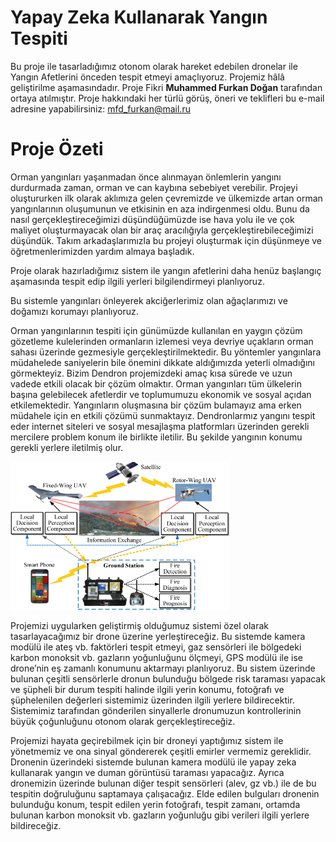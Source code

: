# Yapay Zeka Kullanarak Yangın Tespiti
Bu proje ile tasarladığımız otonom olarak hareket edebilen dronelar ile Yangın Afetlerini önceden tespit etmeyi amaçlıyoruz. Projemiz hâlâ geliştirilme aşamasındadır. 
Proje Fikri <b>Muhammed Furkan Doğan</b> tarafından ortaya atılmıştır.
Proje hakkındaki her türlü görüş, öneri ve teklifleri bu e-mail adresine yapabilirsiniz: mfd_furkan@mail.ru
  

# Proje Özeti	

Orman yangınları yaşanmadan önce alınmayan önlemlerin yangını durdurmada zaman, orman ve can kaybına sebebiyet verebilir.  Projeyi oluştururken ilk olarak aklımıza gelen çevremizde ve ülkemizde artan orman yangınlarının oluşumunun ve etkisinin en aza indirgenmesi  oldu. Bunu da nasıl gerçekleştireceğimizi düşündüğümüzde ise hava yolu ile ve çok maliyet oluşturmayacak olan bir araç aracılığıyla gerçekleştirebileceğimizi düşündük. Takım arkadaşlarımızla bu projeyi oluşturmak için düşünmeye ve öğretmenlerimizden yardım almaya başladık. 

Proje olarak hazırladığımız sistem ile yangın afetlerini daha henüz başlangıç aşamasında tespit edip ilgili yerleri bilgilendirmeyi planlıyoruz.

Bu sistemle yangınları önleyerek akciğerlerimiz olan ağaçlarımızı ve doğamızı korumayı planlıyoruz.



Orman yangınlarının tespiti için günümüzde kullanılan en yaygın çözüm gözetleme kulelerinden ormanların izlemesi veya devriye uçakların orman sahası üzerinde gezmesiyle gerçekleştirilmektedir. Bu yöntemler yangınlara müdahelede saniyelerin bile önemini dikkate aldığımızda yeterli olmadığını görmekteyiz. Bizim Dendron projemizdeki amaç kısa sürede ve uzun vadede etkili olacak bir çözüm olmaktır. Orman yangınları tüm ülkelerin başına gelebilecek afetlerdir ve toplumumuzu ekonomik ve sosyal açıdan etkilemektedir. Yangınların oluşmasına bir çözüm bulamayız ama erken müdahele için en etkili çözümü sunmaktayız. Dendronlarmız yangını tespit eder internet siteleri ve sosyal mesajlaşma platformları üzerinden gerekli mercilere problem konum ile birlikte iletilir. Bu şekilde yangının konumu gerekli yerlere iletilmiş olur.


<img src="yontemdiagrami.png" width="350" title="Yontem Diagrami">
<br>

Projemizi uygularken geliştirmiş olduğumuz sistemi özel olarak tasarlayacağımız bir drone üzerine yerleştireceğiz. Bu sistemde kamera modülü ile ateş vb. faktörleri tespit etmeyi, gaz sensörleri ile bölgedeki karbon monoksit vb. gazların yoğunluğunu ölçmeyi, GPS modülü ile ise drone’nin eş zamanlı konumunu aktarmayı planlıyoruz. Bu sistem üzerinde bulunan çeşitli sensörlerle dronun bulunduğu bölgede risk taraması yapacak ve şüpheli bir durum tespiti halinde ilgili yerin konumu, fotoğrafı ve şüphelenilen değerleri sistemimiz üzerinden ilgili yerlere bildirecektir. Sistemimiz tarafından gönderilen sinyallerle dronumuzun kontrollerinin büyük çoğunluğunu otonom olarak gerçekleştireceğiz.



Projemizi hayata geçirebilmek için bir droneyi yaptığımız sistem ile yönetmemiz ve ona sinyal göndererek çeşitli emirler vermemiz gereklidir. Dronenin üzerindeki sistemde bulunan kamera modülü ile yapay zeka kullanarak yangın ve duman görüntüsü taraması yapacağız. Ayrıca dronemizin üzerinde bulunan diğer tespit sensörleri (alev, gz vb.) ile de bu tespitin doğruluğunu saptamaya çalışacağız. Elde edilen bulguları dronenin bulunduğu konum, tespit edilen yerin fotoğrafı, tespit zamanı, ortamda bulunan karbon monoksit vb. gazların yoğunluğu gibi verileri ilgili yerlere bildireceğiz.


